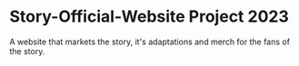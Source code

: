 # Story-Official-Website Project 2023
A website that markets the story, it's adaptations and merch for the fans of the story.
